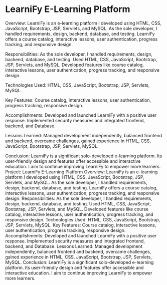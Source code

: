 # LearniFy E-Learning Platform

Overview:
LearniFy is an e-learning platform I developed using HTML, CSS, JavaScript, Bootstrap, JSP, Servlets, and MySQL. As the sole developer, I handled requirements, design, backend, database, and testing. LearniFy offers a course catalog, interactive lessons, user authentication, progress tracking, and responsive design.

Responsibilities:
As the sole developer, I handled requirements, design, backend, database, and testing. Used HTML, CSS, JavaScript, Bootstrap, JSP, Servlets, and MySQL. Developed features like course catalog, interactive lessons, user authentication, progress tracking, and responsive design.

Technologies Used:
HTML, CSS, JavaScript, Bootstrap, JSP, Servlets, MySQL.

Key Features:
Course catalog, interactive lessons, user authentication, progress tracking, responsive design.

Accomplishments:
Developed and launched LearniFy with a positive user response. Implemented security measures and integrated frontend, backend, and Database.

Lessons Learned:
Managed development independently, balanced frontend and backend, overcame challenges, gained experience in HTML, CSS, JavaScript, Bootstrap, JSP, Servlets, MySQL.

Conclusion:
LearniFy is a significant solo-developed e-learning platform. Its user-friendly design and features offer accessible and interactive education. I aim to continue improving LearniFy to empower more learners.
Project: LearniFy E-Learning Platform Overview: LearniFy is an e-learning platform I developed using HTML, CSS, JavaScript, Bootstrap, JSP, Servlets, and MySQL. As the sole developer, I handled requirements, design, backend, database, and testing. LearniFy offers a course catalog, interactive lessons, user authentication, progress tracking, and responsive design. Responsibilities: As the sole developer, I handled requirements, design, backend, database, and testing. Used HTML, CSS, JavaScript, Bootstrap, JSP, Servlets, and MySQL. Developed features like course catalog, interactive lessons, user authentication, progress tracking, and responsive design. Technologies Used: HTML, CSS, JavaScript, Bootstrap, JSP, Servlets, MySQL. Key Features: Course catalog, interactive lessons, user authentication, progress tracking, responsive design. Accomplishments: Developed and launched LearniFy with a positive user response. Implemented security measures and integrated frontend, backend, and Database. Lessons Learned: Managed development independently, balanced frontend and backend, overcame challenges, gained experience in HTML, CSS, JavaScript, Bootstrap, JSP, Servlets, MySQL. Conclusion: LearniFy is a significant solo-developed e-learning platform. Its user-friendly design and features offer accessible and interactive education. I aim to continue improving LearniFy to empower more learners.
